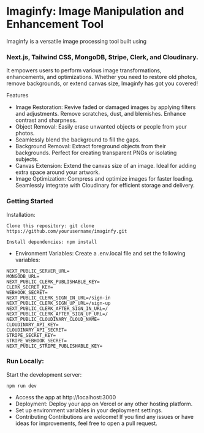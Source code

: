 # Imaginfy: Image Manipulation and Enhancement Tool

Imaginfy is a versatile image processing tool built using 
### Next.js, Tailwind CSS, MongoDB, Stripe, Clerk, and Cloudinary.
It empowers users to perform various image transformations, enhancements, and optimizations. Whether you need to restore old photos, remove backgrounds, or extend canvas size, Imaginfy has got you covered!

Features
- Image Restoration:
Revive faded or damaged images by applying filters and adjustments.
Remove scratches, dust, and blemishes.
Enhance contrast and sharpness.
- Object Removal:
Easily erase unwanted objects or people from your photos.
- Seamlessly blend the background to fill the gaps.
- Background Removal:
Extract foreground objects from their backgrounds.
Perfect for creating transparent PNGs or isolating subjects.
- Canvas Extension:
Extend the canvas size of an image.
Ideal for adding extra space around your artwork.
- Image Optimization:
Compress and optimize images for faster loading.
Seamlessly integrate with Cloudinary for efficient storage and delivery.

### Getting Started
Installation:
```
Clone this repository: git clone https://github.com/yourusername/imaginfy.git
```

```
Install dependencies: npm install
```
- Environment Variables:
Create a .env.local file and set the following variables:
```
NEXT_PUBLIC_SERVER_URL=
MONGODB_URL=
NEXT_PUBLIC_CLERK_PUBLISHABLE_KEY=
CLERK_SECRET_KEY=
WEBHOOK_SECRET=
NEXT_PUBLIC_CLERK_SIGN_IN_URL=/sign-in
NEXT_PUBLIC_CLERK_SIGN_UP_URL=/sign-up
NEXT_PUBLIC_CLERK_AFTER_SIGN_IN_URL=/
NEXT_PUBLIC_CLERK_AFTER_SIGN_UP_URL=/
NEXT_PUBLIC_CLOUDINARY_CLOUD_NAME=
CLOUDINARY_API_KEY=
CLOUDINARY_API_SECRET=
STRIPE_SECRET_KEY=
STRIPE_WEBHOOK_SECRET=
NEXT_PUBLIC_STRIPE_PUBLISHABLE_KEY=
```
### Run Locally:
Start the development server:
``` 
npm run dev
```
- Access the app at http://localhost:3000
- Deployment:
Deploy your app on Vercel or any other hosting platform.
- Set up environment variables in your deployment settings.
- Contributing
Contributions are welcome! If you find any issues or have ideas for improvements, feel free to open a pull request.

